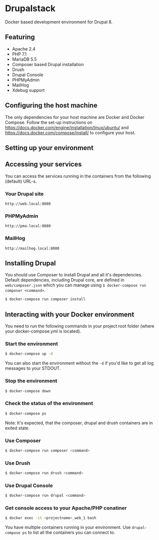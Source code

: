 # Drupalstack
Docker based development environment for Drupal 8.

## Featuring
* Apache 2.4
* PHP 7.1
* MariaDB 5.5
* Composer based Drupal installation 
* Drush
* Drupal Console
* PHPMyAdmin
* MailHog
* Xdebug support
## Configuring the host machine
The only dependencies for your host machine are Docker and Docker Compose. Follow the set-up instructions on  https://docs.docker.com/engine/installation/linux/ubuntu/ and https://docs.docker.com/compose/install/ to configure your host.
## Setting up your environment

## Accessing your services
You can access the services running in the containers from the following (default) URL-s.
### Your Drupal site
```http://web.local:8080```
### PHPMyAdmin
```http://pma.local:8080```
### MailHog
```http://mailhog.local:8080```
## Installing Drupal
You should use Composer to install Drupal and all it's dependencies. Default dependencies, including Drupal core, are defined in ```web/composer.json``` which you can manage using ```$ docker-compose run composer <command>```. 
```bash
$ docker-compose run composer install
```
## Interacting with your Docker environment
You need to run the following commands in your project root folder (where your docker-compose.yml is located).
### Start the environment
```bash
$ docker-compose up -d
```
You can also start the environment without the ```-d``` if you'd like to get all log messages to your STDOUT.
### Stop the environment
```bash
$ docker-compose down
```
### Check the status of the environment
```bash
$ docker-compose ps
```
Note: It's expected, that the composer, drupal and drush containers are in exited state.
### Use Composer
```bash
$ docker-compose run composer <command>
```
### Use Drush
```bash
$ docker-compose run drush <command>
```
### Use Drupal Console
```bash
$ docker-compose run drupal <command>
```
### Get console access to your Apache/PHP conatiner
```bash
$ docker exec -it <projectname>_web_1 bash
```
You have multiple containers running in your environment. Use ```drupal-compose ps``` to list all the containers you can connect to. 

